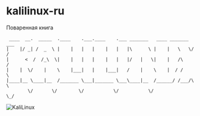 # kalilinux-ru
Поваренная книга
```
 ____  __.  _____  .____    .___.____    .___ _______   ____ _______  ___
|    |/ _| /  _  \ |    |   |   |    |   |   |\      \ |    |   \   \/  /
|      <  /  /_\  \|    |   |   |    |   |   |/   |   \|    |   /\     / 
|    |  \/    |    \    |___|   |    |___|   /    |    \    |  / /     \ 
|____|__ \____|__  /_______ \___|_______ \___\____|__  /______/ /___/\  \
        \/       \/        \/           \/           \/               \_/
```
![KaliLinux](https://i.imgur.com/6i1mF8T.jpg)
